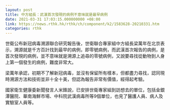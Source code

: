 ```yaml
---
layout: post
title: 中方組長：武漢首次發現的病例不意味就是最早病例
date: 2021-03-31 17:03:15.000000000 +08:00
link: https://news.rthk.hk/rthk/ch/component/k2/1583628-20210331.htm
categories: rthk
---
```


世衛公布新冠病毒溯源聯合研究報告後，世衛聯合專家組中方組長梁萬年在北京表示，溯源就是千方百計找到最早的病例，即零號病例，而武漢首次報告的病例，是首次發現的病例，並不意味就是溯源上追尋的零號病例，又說要尋找從動物到人身上第一個發生的病例，難度非常大。

梁萬年承認，初期不了解新冠病毒，並沒有保留所有樣本，但都盡力尋找，認同現時溯源方法和技術並非十全十美，但認為報告非常有價值，經得起考驗。

國家衛生健康委新聞發言人米鋒說，已安排世衛專家組到訪想去的單位，包括金銀潭醫院、華南海鮮市場、中科院武漢病毒所等9個單位，也見了醫護人員、病人及實驗室人員等。
